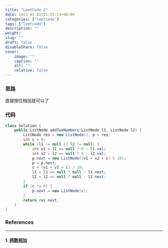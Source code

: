```yaml
---
title: "LeetCode 2"
date: 2023-01-01T21:25:13+08:00
categories: ["leetcode"]
tags: ["leetcode"]
description: ""
weight:
slug: ""
draft: false
disableShare: false
cover:
    image: ""
    caption: ""
    alt: ""
    relative: false
---
```


### 思路

直接按位相加就可以了

### 代码

```java
class Solution {
    public ListNode addTwoNumbers(ListNode l1, ListNode l2) {
        ListNode res = new ListNode(), p = res;
        int c = 0;
        while (l1 != null || l2 != null) {
            int v1 = l1 == null ? 0 : l1.val;
            int v2 = l2 == null ? 0 : l2.val;
            p.next = new ListNode((v1 + v2 + c) % 10);
            p = p.next;
            c = (v1 + v2 + c) / 10;
            l1 = l1 == null ? null : l1.next;
            l2 = l2 == null ? null : l2.next;
        }
        if (c != 0) {
            p.next = new ListNode(c);
        }
        return res.next;
    }
}
```

### References

---

#### 1. [两数相加](https://leetcode.cn/problems/add-two-numbers/)

